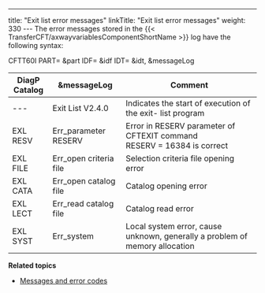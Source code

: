 ---
title: "Exit  list error messages"
linkTitle: "Exit list error messages"
weight: 330
--- The error messages stored in the {{< TransferCFT/axwayvariablesComponentShortName  >}} log
have the following syntax:

CFTT60I PART= &part IDF=
&idf IDT= &idt, &messageLog

| DiagP<br /> Catalog  | &amp;messageLog  | Comment  |
| --- | --- | --- |
| --- | Exit List V2.4.0  | Indicates the start of execution of the exit- list program  |
| EXL RESV  | Err_parameter RESERV  | Error in RESERV parameter of CFTEXIT command<br/> RESERV = 16384 is correct  |
| EXL FILE  | Err_open criteria file  | Selection criteria file opening error  |
| EXL CATA  | Err_open catalog file  | Catalog opening error  |
| EXL LECT  | Err_read catalog file  | Catalog read error  |
| EXL SYST  | Err_system  | Local system error, cause unknown, generally a problem of memory allocation  |

****Related topics****

- [Messages
    and error codes](../../../../troubleshoot_intro/messages_and_error_codes_start_here)
